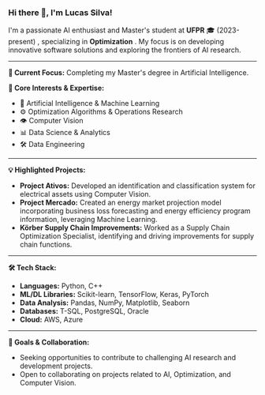 ### Hi there 👋, I'm Lucas Silva!

I'm a passionate AI enthusiast and Master's student at **UFPR** 🎓 (2023-present) , specializing in **Optimization** . My focus is on developing innovative software solutions and exploring the frontiers of AI research.

---

**🔭 Current Focus:** Completing my Master's degree in Artificial Intelligence.

**🌱 Core Interests & Expertise:**
* 🧠 Artificial Intelligence & Machine Learning
* ⚙️ Optimization Algorithms & Operations Research
* 👁️ Computer Vision
* 📊 Data Science & Analytics
* 🛠️ Data Engineering

---

**💡 Highlighted Projects:**
* **Project Ativos:** Developed an identification and classification system for electrical assets using Computer Vision.
* **Project Mercado:** Created an energy market projection model incorporating business loss forecasting and energy efficiency program information, leveraging Machine Learning.
* **Körber Supply Chain Improvements:** Worked as a Supply Chain Optimization Specialist, identifying and driving improvements for supply chain functions.

---

**🛠️ Tech Stack:**
* **Languages:** Python, C++
* **ML/DL Libraries:** Scikit-learn, TensorFlow, Keras, PyTorch 
* **Data Analysis:** Pandas, NumPy, Matplotlib, Seaborn 
* **Databases:** T-SQL, PostgreSQL, Oracle
* **Cloud:** AWS, Azure

---

**🚀 Goals & Collaboration:**
* Seeking opportunities to contribute to challenging AI research and development projects.
* Open to collaborating on projects related to AI, Optimization, and Computer Vision.

